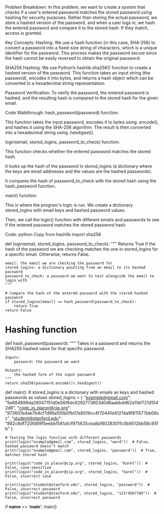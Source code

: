 Problem Breakdown:
In this problem, we want to create a system that checks if a user's entered password matches the stored password using hashing for security purposes. Rather than storing the actual password, we store a hashed version of the password, and when a user logs in, we hash the entered password and compare it to the stored hash. If they match, access is granted.

Key Concepts:
Hashing: We use a hash function (in this case, SHA-256) to convert a password into a fixed-size string of characters, which is a unique identifier for the password. This process makes the password secure since the hash cannot be easily reversed to obtain the original password.

SHA256 Hashing: We use Python’s hashlib.sha256() function to create a hashed version of the password. This function takes an input string (the password), encodes it into bytes, and returns a hash object which can be converted to a hexadecimal string representation.

Password Verification: To verify the password, the entered password is hashed, and the resulting hash is compared to the stored hash for the given email.

Code Walkthrough:
hash_password(password) function:

This function takes the input password, encodes it to bytes using .encode(), and hashes it using the SHA-256 algorithm. The result is then converted into a hexadecimal string using .hexdigest().

login(email, stored_logins, password_to_check) function:

This function checks whether the entered password matches the stored hash.

It looks up the hash of the password in stored_logins (a dictionary where the keys are email addresses and the values are the hashed passwords).

It compares the hash of password_to_check with the stored hash using the hash_password function.

main() function:

This is where the program's logic is run. We create a dictionary stored_logins with email keys and hashed password values.

Then, we call the login() function with different emails and passwords to see if the entered password matches the stored password hash.

Code:
python
Copy
from hashlib import sha256

def login(email, stored_logins, password_to_check):
    """
    Returns True if the hash of the password we are checking matches the one in stored_logins
    for a specific email. Otherwise, returns False.

    email: the email we are checking the password for
    stored_logins: a dictionary pointing from an email to its hashed password
    password_to_check: a password we want to test alongside the email to login with
    """
    
    # Compare the hash of the entered password with the stored hashed password
    if stored_logins[email] == hash_password(password_to_check):
        return True
    return False

# Hashing function
def hash_password(password):
    """
    Takes in a password and returns the SHA256 hashed value for that specific password.
    
    Inputs:
        password: the password we want
    
    Outputs:
        the hashed form of the input password
    """
    return sha256(password.encode()).hexdigest()

def main():
    # stored_logins is a dictionary with emails as keys and hashed passwords as values
    stored_logins = {
        "example@gmail.com": "5e884898da28047151d0e56f8dc6292773603d0d6aabbdd62a11ef721d1542d8",
        "code_in_placer@cip.org": "973607a4ae7b4cf7d96a100b0fb07e8519cc4f70441d41214a9f811577bb06cc",
        "student@stanford.edu": "882c6df720fd99f5eebb1581a1cf975625cea8a160283011c0b9512bb56c95fb"
    }
    
    # Testing the login function with different passwords
    print(login("example@gmail.com", stored_logins, "word"))  # False, hashed password doesn't match
    print(login("example@gmail.com", stored_logins, "password"))  # True, matches stored hash
    
    print(login("code_in_placer@cip.org", stored_logins, "Karel"))  # False, case-sensitive
    print(login("code_in_placer@cip.org", stored_logins, "karel"))  # False, incorrect case
    
    print(login("student@stanford.edu", stored_logins, "password"))  # False, incorrect password
    print(login("student@stanford.edu", stored_logins, "123!456?789"))  # False, incorrect password

if __name__ == '__main__':
    main()